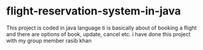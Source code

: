 # flight-reservation-system-in-java
This project is coded in java language ti is basically about of booking a flight and there are options of book, update, cancel etc. i have done this project with my group member rasib khan
